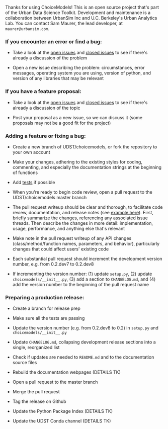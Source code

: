 Thanks for using ChoiceModels! This is an open source project that's part of the Urban Data Science Toolkit. Development and maintenance is a collaboration between UrbanSim Inc and U.C. Berkeley's Urban Analytics Lab. You can contact Sam Maurer, the lead developer, at `maurer@urbansim.com`.

### If you encounter an error or find a bug:

- Take a look at the [open issues](https://github.com/UDST/choicemodels/issues) and [closed issues](https://github.com/UDST/choicemodels/issues?q=is%3Aissue+is%3Aclosed) to see if there's already a discussion of the problem

- Open a new issue describing the problem: circumstances, error messages, operating system you are using, version of python, and version of any libraries that may be relevant

### If you have a feature proposal:

- Take a look at the [open issues](https://github.com/UDST/choicemodels/issues) and [closed issues](https://github.com/UDST/choicemodels/issues?q=is%3Aissue+is%3Aclosed) to see if there's already a discussion of the topic

- Post your proposal as a new issue, so we can discuss it (some proposals may not be a good fit for the project)

### Adding a feature or fixing a bug:

- Create a new branch of UDST/choicemodels, or fork the repository to your own account

- Make your changes, adhering to the existing styles for coding, commenting, and especially the documentation strings at the beginning of functions

- Add [tests](https://github.com/UDST/choicemodels/tree/master/tests) if possible

- When you're ready to begin code review, open a pull request to the UDST/choicemodels master branch

- The pull request writeup should be clear and thorough, to facilitate code review, documentation, and release notes (see [example here](https://github.com/UDST/choicemodels/pull/43)). First, briefly summarize the changes, referencing any associated issue threads. Then describe the changes in more detail: implementation, usage, performance, and anything else that's relevant

- Make note in the pull request writeup of any API changes (class/method/function names, parameters, and behavior), particularly changes that could affect users' existing code

- Each substantial pull request should increment the development version number, e.g. from 0.2.dev7 to 0.2.dev8

- If incrementing the version number: (1) update `setup.py`, (2) update `choicemodels/__init__.py`, (3) add a section to `CHANGELOG.md`, and (4) add the version number to the beginning of the pull request name

### Preparing a production release:

- Create a branch for release prep

- Make sure all the tests are passing

- Update the version number (e.g. from 0.2.dev8 to 0.2) in `setup.py` and `choicemodels/__init__.py`

- Update `CHANGELOG.md`, collapsing development release sections into a single, reorganized list

- Check if updates are needed to `README.md` and to the documentation source files

- Rebuild the documentation webpages (DETAILS TK)

- Open a pull request to the master branch

- Merge the pull request

- Tag the release on Github

- Update the Python Package Index (DETAILS TK)

- Update the UDST Conda channel (DETAILS TK)
